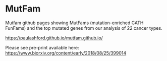# MutFam
Mutfam github pages showing MutFams (mutation-enriched CATH FunFams) and the top mutated genes from our analysis of 22 cancer types.

https://paulashford.github.io/mutfam.github.io/

Please see pre-print available here:
https://www.biorxiv.org/content/early/2018/08/25/399014


